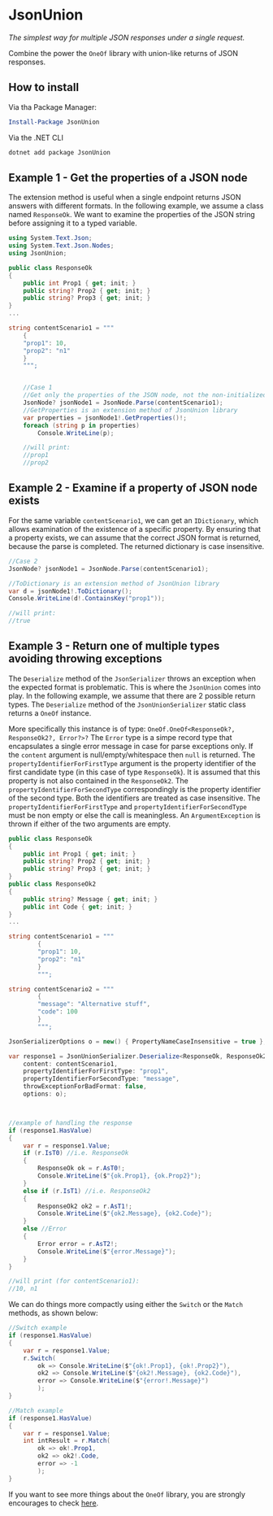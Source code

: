 ﻿# JsonUnion

*The simplest way for multiple JSON responses under a single request.*

Combine the power the `OneOf` library with union-like returns of JSON responses. 

## How to install

Via tha Package Manager:
```powershell
Install-Package JsonUnion
```

Via the .NET CLI
```bat
dotnet add package JsonUnion
```
## Example 1 - Get the properties of a JSON node

The extension method is useful when a single endpoint returns JSON answers with different formats.
In the following example, we assume a class named `ResponseOk`. We want to examine the properties of the JSON string before assigning it to a typed variable.

```cs
using System.Text.Json;
using System.Text.Json.Nodes;
using JsonUnion;

public class ResponseOk
{
    public int Prop1 { get; init; }
    public string? Prop2 { get; init; }
    public string? Prop3 { get; init; }
}
...

string contentScenario1 = """
    {
    "prop1": 10,
    "prop2": "n1"
    }
    """;


    //Case 1
    //Get only the properties of the JSON node, not the non-initialized properties of the instance.
    JsonNode? jsonNode1 = JsonNode.Parse(contentScenario1);
    //GetProperties is an extension method of JsonUnion library
    var properties = jsonNode1!.GetProperties()!; 
    foreach (string p in properties)
        Console.WriteLine(p);

    //will print:
    //prop1
    //prop2
```

## Example 2 - Examine if a property of JSON node exists

For the same variable `contentScenario1`, we can get an `IDictionary`, which allows examination of the existence of a specific property.
By ensuring that a property exists, we can assume that the correct JSON format is returned, because the parse is completed. The returned dictionary is case insensitive.

```cs
//Case 2
JsonNode? jsonNode1 = JsonNode.Parse(contentScenario1);

//ToDictionary is an extension method of JsonUnion library
var d = jsonNode1!.ToDictionary();
Console.WriteLine(d!.ContainsKey("prop1"));

//will print:
//true

```
## Example 3 - Return one of multiple types avoiding throwing exceptions

The `Deserialize` method of the `JsonSerializer` throws an exception when the expected format is problematic.
This is where the `JsonUnion` comes into play.
In the following example, we assume that there are 2 possible return types. The `Deserialize` method of the `JsonUnionSerializer` static class returns a `OneOf` instance.

More specifically this instance is of type: `OneOf.OneOf<ResponseOk?, ResponseOk2?, Error?>?`
The `Error` type is a simpe record type that encapsulates a single error message in case for parse exceptions only.
If the `content` argument is null/empty/whitespace then `null` is returned.
The `propertyIdentifierForFirstType` argument is the property identifier of the first candidate type (in this case of type `ResponseOk`). It is assumed that this property is not also contained in the `ResponseOk2`.
The `propertyIdentifierForSecondType` correspondingly is the property identifier of the second type. Both the identifiers are treated as case insensitive.
The `propertyIdentifierForFirstType` and `propertyIdentifierForSecondType` must be non empty or else the call is meaningless. An `ArgumentException` is thrown if either of the two arguments are empty.


```cs
public class ResponseOk
{
    public int Prop1 { get; init; }
    public string? Prop2 { get; init; }
    public string? Prop3 { get; init; }
}
public class ResponseOk2
{
    public string? Message { get; init; }
    public int Code { get; init; }
}
...

string contentScenario1 = """
        {
        "prop1": 10,
        "prop2": "n1"
        }
        """;

string contentScenario2 = """
        {
        "message": "Alternative stuff",
        "code": 100
        }
        """;

JsonSerializerOptions o = new() { PropertyNameCaseInsensitive = true };

var response1 = JsonUnionSerializer.Deserialize<ResponseOk, ResponseOk2>(
    content: contentScenario1,
    propertyIdentifierForFirstType: "prop1",
    propertyIdentifierForSecondType: "message",
    throwExceptionForBadFormat: false,
    options: o);



//example of handling the response
if (response1.HasValue)
{
    var r = response1.Value;
    if (r.IsT0) //i.e. ResponseOk
    {
        ResponseOk ok = r.AsT0!;
        Console.WriteLine($"{ok.Prop1}, {ok.Prop2}");
    }
    else if (r.IsT1) //i.e. ResponseOk2
    {
        ResponseOk2 ok2 = r.AsT1!;
        Console.WriteLine($"{ok2.Message}, {ok2.Code}");
    }
    else //Error
    {
        Error error = r.AsT2!;
        Console.WriteLine($"{error.Message}");
    }
}

//will print (for contentScenario1):
//10, n1
```

We can do things more compactly using either the `Switch` or the `Match` methods, as shown below:
```cs
//Switch example
if (response1.HasValue)
{
    var r = response1.Value;
    r.Switch(
        ok => Console.WriteLine($"{ok!.Prop1}, {ok!.Prop2}"),
        ok2 => Console.WriteLine($"{ok2!.Message}, {ok2.Code}"),
        error => Console.WriteLine($"{error!.Message}")
        );
}

//Match example
if (response1.HasValue)
{
    var r = response1.Value;
    int intResult = r.Match(
        ok => ok!.Prop1,
        ok2 => ok2!.Code,
        error => -1
        );
}
```

If you want to see more things about the `OneOf` library, you are strongly encourages to check [here](https://www.nuget.org/packages/OneOf).
